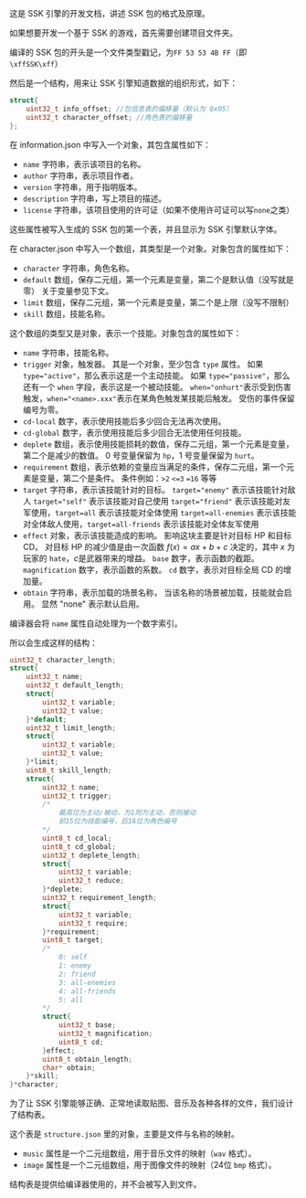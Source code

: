 这是 SSK 引擎的开发文档，讲述 SSK 包的格式及原理。

如果想要开发一个基于 SSK 的游戏，首先需要创建项目文件夹。

编译的 SSK 包的开头是一个文件类型戳记，为`FF 53 53 4B FF`（即`\xffSSK\xff`）

然后是一个结构，用来让 SSK 引擎知道数据的组织形式，如下：

```c
struct{
    uint32_t info_offset; //包信息表的偏移量（默认为 0x05）
    uint32_t character_offset; //角色表的偏移量
};
```

在 information.json 中写入一个对象，其包含属性如下：

- `name` 字符串，表示该项目的名称。
- `author` 字符串，表示项目作者。
- `version` 字符串，用于指明版本。
- `description` 字符串，写上项目的描述。
- `license` 字符串，该项目使用的许可证（如果不使用许可证可以写`none`之类）

这些属性被写入生成的 SSK 包的第一个表，并且显示为 SSK 引擎默认字体。

在 character.json 中写入一个数组，其类型是一个对象。对象包含的属性如下：

- `character` 字符串，角色名称。
- `default` 数组，保存二元组，第一个元素是变量，第二个是默认值（没写就是零）
  关于变量参见下文。
- `limit` 数组，保存二元组，第一个元素是变量，第二个是上限（没写不限制）
- `skill` 数组，技能名称。

这个数组的类型又是对象，表示一个技能。对象包含的属性如下：

- `name` 字符串，技能名称。
- `trigger` 对象，触发器。
  其是一个对象，至少包含 `type` 属性。
  如果 `type="active"`，那么表示这是一个主动技能。
  如果 `type="passive"`，那么还有一个 `when` 字段，表示这是一个被动技能。
  `when="onhurt"`表示受到伤害触发，`when="<name>.xxx"`表示在某角色触发某技能后触发。
  受伤的事件保留编号为零。
- `cd-local` 数字，表示使用技能后多少回合无法再次使用。
- `cd-global` 数字，表示使用技能后多少回合无法使用任何技能。
- `deplete` 数组，表示使用技能损耗的数值，保存二元组，第一个元素是变量，第二个是减少的数值。
  0 号变量保留为 `hp`，1 号变量保留为 `hurt`。
- `requirement` 数组，表示依赖的变量应当满足的条件，保存二元组，第一个元素是变量，第二个是条件。
  条件例如：`>2` `<=3` `=16` 等等
- `target` 字符串，表示该技能针对的目标。
  `target="enemy"` 表示该技能针对敌人 `target="self"` 表示该技能对自己使用
  `target="friend"` 表示该技能对友军使用，`target=all` 表示该技能对全体使用
  `target=all-enemies` 表示该技能对全体敌人使用，`target=all-friends` 表示该技能对全体友军使用
- `effect` 对象，表示该技能造成的影响。
  影响这块主要是针对目标 HP 和目标 CD。
  对目标 HP 的减少值是由一次函数 $f(x)=ax+b+c$ 决定的，其中 $x$ 为玩家的 `hate`，$c$是武器带来的增益。
  `base` 数字，表示函数的截距。
  `magnification` 数字，表示函数的系数。
  `cd` 数字，表示对目标全局 CD 的增加量。 
- `obtain` 字符串，表示加载的场景名称，
  当该名称的场景被加载，技能就会启用。
  显然 "none" 表示默认启用。

编译器会将 `name` 属性自动处理为一个数字索引。

所以会生成这样的结构：

```c
uint32_t character_length;
struct{
	uint32_t name;
    uint32_t default_length;
    struct{
        uint32_t variable;
        uint32_t value;
    }*default;
    uint32_t limit_length;
    struct{
        uint32_t variable;
        uint32_t value;
    }*limit;
	uint8_t skill_length;
	struct{
		uint32_t name;
		uint32_t trigger;
		/*
			最高位为主动/被动，为1则为主动，否则被动
			前15位为技能编号，后16位为角色编号
		*/
		uint8_t cd_local;
		uint8_t cd_global;
		uint32_t deplete_length;
		struct{
			uint32_t variable;
			uint32_t reduce;
		}*deplete;
		uint32_t requirement_length;
		struct{
			uint32_t variable;
			uint32_t require;
		}*requirement;
		uint8_t target;
		/*
			0: self
			1: enemy
			2: friend
			3: all-enemies
			4: all-friends
			5: all
		*/
		struct{
			uint32_t base;
			uint32_t magnification;
			uint8_t cd;
		}effect;
		uint8_t obtain_length;
		char* obtain;
	}*skill;
}*character;
```

为了让 SSK 引擎能够正确、正常地读取贴图、音乐及各种各样的文件，我们设计了结构表。

这个表是 `structure.json` 里的对象，主要是文件与名称的映射。

- `music` 属性是一个二元组数组，用于音乐文件的映射（`wav` 格式）。
- `image` 属性是一个二元组数组，用于图像文件的映射（24位 `bmp` 格式）。

结构表是提供给编译器使用的，并不会被写入到文件。